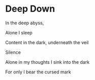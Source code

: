 # Deep Down

In the deep abyss,

Alone I sleep

Content in the dark, 
underneath the veil

Silence

Alone in my thoughts I sink into the dark

For only I bear the cursed mark

